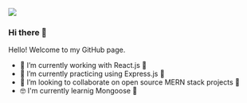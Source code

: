 ![](https://encrypted-tbn0.gstatic.com/images?q=tbn%3AANd9GcRTfbtfG5DYfi0GejzjuV7SpedxVQcaZanJkA&usqp=CAU)

### Hi there 👋
Hello! Welcome to my GitHub page.


- 🔭 I’m currently working with React.js 🤩
- 🌱 I’m currently practicing using Express.js 🤔
- 👯 I’m looking to collaborate on open source MERN stack projects 🤗
- 🤓 I'm currently learnig Mongoose 🚀
